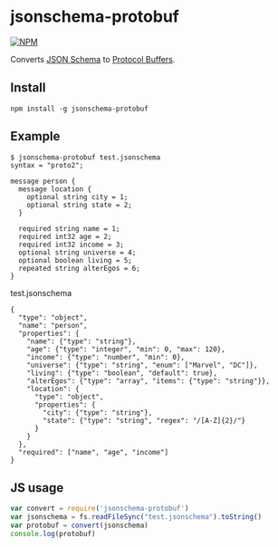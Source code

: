 # jsonschema-protobuf
[![NPM](https://nodei.co/npm/jsonschema-protobuf.png)](https://nodei.co/npm/jsonschema-protobuf/)

Converts [JSON Schema](http://json-schema.org/) to [Protocol Buffers](https://developers.google.com/protocol-buffers).

## Install
```
npm install -g jsonschema-protobuf
```

## Example
```
$ jsonschema-protobuf test.jsonschema
syntax = "proto2";

message person {
  message location {
    optional string city = 1;
    optional string state = 2;
  }

  required string name = 1;
  required int32 age = 2;
  required int32 income = 3;
  optional string universe = 4;
  optional boolean living = 5;
  repeated string alterEgos = 6;
}
```

test.jsonschema
```
{
  "type": "object",
  "name": "person",
  "properties": {
    "name": {"type": "string"},
    "age": {"type": "integer", "min": 0, "max": 120},
    "income": {"type": "number", "min": 0},
    "universe": {"type": "string", "enum": ["Marvel", "DC"]},
    "living": {"type": "boolean", "default": true},
    "alterEgos": {"type": "array", "items": {"type": "string"}},
    "location": {
      "type": "object",
      "properties": {
        "city": {"type": "string"},
        "state": {"type": "string", "regex": "/[A-Z]{2}/"}
      }
    }
  },
  "required": ["name", "age", "income"]
}
```

## JS usage

```js
var convert = require('jsonschema-protobuf')
var jsonschema = fs.readFileSync("test.jsonschema").toString()
var protobuf = convert(jsonschema)
console.log(protobuf)
```
